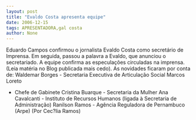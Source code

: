 ```yaml
---
layout: post
title: "Evaldo Costa apresenta equipe"
date: 2006-12-15
tags: APRESENTADORA,gal costa
author: None
---
```

Eduardo Campos confirmou o jornalista Evaldo Costa como secretário de Imprensa. Em seguida, passou a palavra a Evaldo, que anunciou o secretariado. 
A equipe confirma as especulações&nbsp;circuladas na imprensa. (Leia matéria no Blog publicada mais cedo).
As novidades ficaram por conta de:
Waldemar Borges - Secretaria Executiva de Articulação Social
Marcos Loreto
 - Chefe de Gabinete
Cristina Buarque - Secretaria da Mulher
Ana Cavalcanti - Instituto de Recursos Humanos (ligada à Secretaria de Administração)
Ranilson Ramos - Agência Reguladora de Pernambuco (Arpe)
(Por Cec?lia Ramos) 